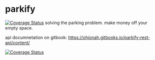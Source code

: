 # parkify
[![Coverage Status](https://coveralls.io/repos/github/nickjaz/parkify/badge.svg?branch=staging)](https://coveralls.io/github/nickjaz/parkify?branch=staging)
solving the parking problem. make money off your empty space.

api documnetation on gitbook:
https://ohjonah.gitbooks.io/parkify-rest-api/content/

[![Coverage Status](https://coveralls.io/repos/github/nickjaz/parkify/badge.svg?branch=staging)](https://coveralls.io/github/nickjaz/parkify?branch=staging)
